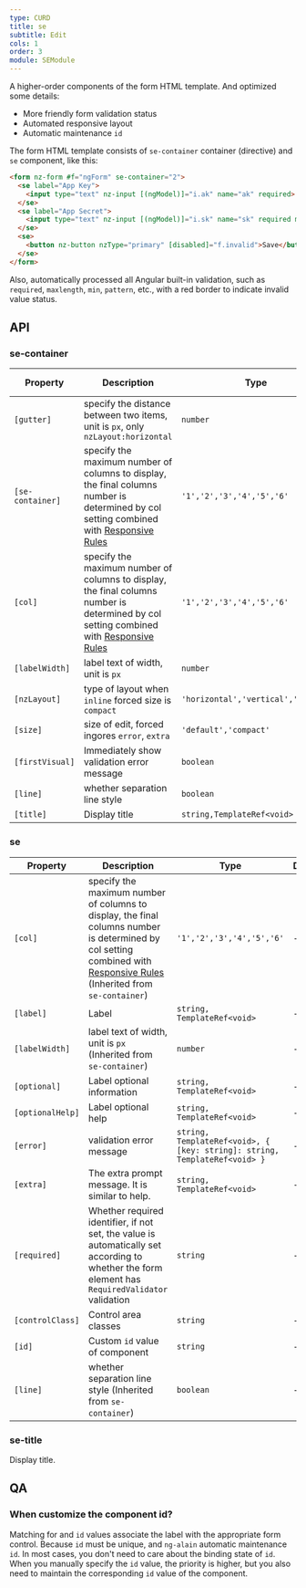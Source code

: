 ```yaml
---
type: CURD
title: se
subtitle: Edit
cols: 1
order: 3
module: SEModule
---
```


A higher-order components of the form HTML template. And optimized some details:

- More friendly form validation status
- Automated responsive layout
- Automatic maintenance `id`

The form HTML template consists of `se-container` container (directive) and `se` component, like this:

```html
<form nz-form #f="ngForm" se-container="2">
  <se label="App Key">
    <input type="text" nz-input [(ngModel)]="i.ak" name="ak" required>
  </se>
  <se label="App Secret">
    <input type="text" nz-input [(ngModel)]="i.sk" name="sk" required maxlength="32">
  </se>
  <se>
    <button nz-button nzType="primary" [disabled]="f.invalid">Save</button>
  </se>
</form>
```

Also, automatically processed all Angular built-in validation, such as `required`, `maxlength`, `min`, `pattern`, etc., with a red border to indicate invalid value status.

## API

### se-container

| Property | Description | Type | Default | Global Config |
|----------|-------------|------|---------|---------------|
| `[gutter]` | specify the distance between two items, unit is `px`, only `nzLayout:horizontal` | `number` | `32` | ✅ |
| `[se-container]` | specify the maximum number of columns to display, the final columns number is determined by col setting combined with [Responsive Rules](/theme/responsive) | `'1','2','3','4','5','6'` | - |  |
| `[col]` | specify the maximum number of columns to display, the final columns number is determined by col setting combined with [Responsive Rules](/theme/responsive) | `'1','2','3','4','5','6'` | - | ✅ |
| `[labelWidth]` | label text of width, unit is `px` | `number` | `150` | ✅ |
| `[nzLayout]` | type of layout when `inline` forced size is `compact` | `'horizontal','vertical','inline'` | `'horizontal'` | ✅ |
| `[size]` | size of edit, forced ingores `error`, `extra` | `'default','compact'` | `'default'` | ✅ |
| `[firstVisual]` | Immediately show validation error message | `boolean` | `false` | ✅ |
| `[line]` | whether separation line style | `boolean` | `false` |  |
| `[title]` | Display title | `string,TemplateRef<void>` | - |  |

### se

| Property | Description | Type | Default |
|----------|-------------|------|---------|
| `[col]` | specify the maximum number of columns to display, the final columns number is determined by col setting combined with [Responsive Rules](/theme/responsive) (Inherited from `se-container`) | `'1','2','3','4','5','6'` | - |
| `[label]` | Label | `string, TemplateRef<void>` | - |
| `[labelWidth]` | label text of width, unit is `px` (Inherited from `se-container`) | `number` | - |
| `[optional]` | Label optional information | `string, TemplateRef<void>` | - |
| `[optionalHelp]` | Label optional help | `string, TemplateRef<void>` | - |
| `[error]` | validation error message | `string, TemplateRef<void>, { [key: string]: string, TemplateRef<void> }` | - |
| `[extra]` | The extra prompt message. It is similar to help. | `string, TemplateRef<void>` | - |
| `[required]` | Whether required identifier, if not set, the value is automatically set according to whether the form element has `RequiredValidator` validation | `string` | - |
| `[controlClass]` | Control area classes | `string` | - |
| `[id]` | Custom `id` value of component | `string` | - |
| `[line]` | whether separation line style (Inherited from `se-container`) | `boolean` | - |

### se-title

Display title.

## QA

### When customize the component id?

Matching for and `id` values associate the label with the appropriate form control. Because `id` must be unique, and `ng-alain` automatic maintenance `id`. In most cases, you don't need to care about the binding state of `id`. When you manually specify the `id` value, the priority is higher, but you also need to maintain the corresponding `id` value of the component.
